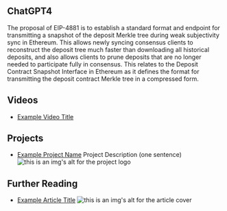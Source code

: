 ## ChatGPT4

The proposal of EIP-4881 is to establish a standard format and endpoint for transmitting a snapshot of the deposit Merkle tree during weak subjectivity sync in Ethereum. This allows newly syncing consensus clients to reconstruct the deposit tree much faster than downloading all historical deposits, and also allows clients to prune deposits that are no longer needed to participate fully in consensus. This relates to the Deposit Contract Snapshot Interface in Ethereum as it defines the format for transmitting the deposit contract Merkle tree in a compressed form.

## Videos

- [Example Video Title](https://www.youtube.com/watch?v=TDGq4aeevgY)

## Projects

- [Example Project Name](https://xxxx.xxx/xxxxx) Project Description (one sentence) ![this is an img's alt for the project logo](https://xxxx.xxx/project-logo.xxx)

## Further Reading

- [Example Article Title](https://xxxx.xxx/xxxxx) ![this is an img's alt for the article cover](https://xxxx.xxx/article-cover.xxx)
